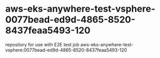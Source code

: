 # aws-eks-anywhere-test-vsphere-0077bead-ed9d-4865-8520-8437feaa5493-120
repository for use with E2E test job aws-eks-anywhere-test-vsphere:0077bead-ed9d-4865-8520-8437feaa5493-120
